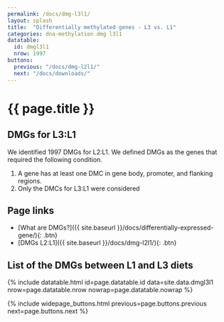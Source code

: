 ```yaml
---
permalink: /docs/dmg-l3l1/
layout: splash
title:  "Differentially methylated genes - L3 vs. L1"
categories: dna-methylation dmg l3l1
datatable:
  id: dmgl3l1
  nrow: 1997
buttons:
  previous: "/docs/dmg-l2l1/"
  next: "/docs/downloads/"
---
```


# {{ page.title }}

## DMGs for L3:L1
We identified 1997 DMGs for L2:L1. We defined DMGs as the genes that required the following condition.
1. A gene has at least one DMC in gene body, promoter, and flanking regions.
2. Only the DMCs for L3:L1 were considered

## Page links
- [What are DMGs?]({{ site.baseurl }}/docs/differentially-expressed-gene/){: .btn}
- [DMGs L2:L1]({{ site.baseurl }}/docs/dmg-l2l1/){: .btn}

## List of the DMGs between L1 and L3 diets

{% include datatable.html id=page.datatable.id
  data=site.data.dmgl3l1 nrow=page.datatable.nrow
  nowrap=page.datatable.nowrap %}

{% include widepage_buttons.html previous=page.buttons.previous
  next=page.buttons.next %}
